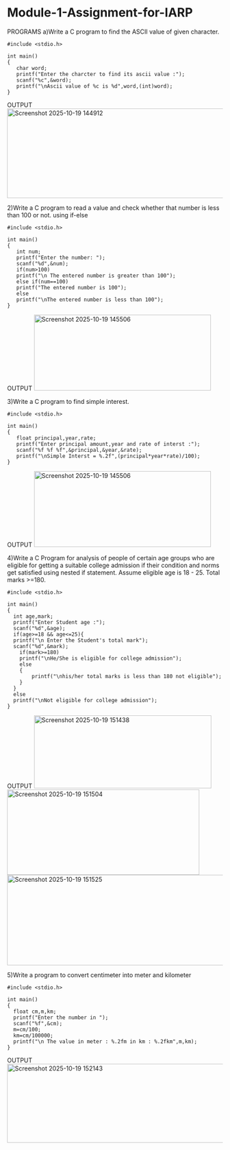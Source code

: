 # Module-1-Assignment-for-IARP
PROGRAMS
a)Write a C program to find the ASCII value of given character.
```
#include <stdio.h>

int main()
{
   char word;
   printf("Enter the charcter to find its ascii value :");
   scanf("%c",&word);
   printf("\nAscii value of %c is %d",word,(int)word);
}
```
OUTPUT
<img width="515" height="209" alt="Screenshot 2025-10-19 144912" src="https://github.com/user-attachments/assets/9bc6dc35-caef-41be-9769-2e6566fac542" />



2)Write a C program to read a value and check whether that number is less than 100 or not. using  if-else
```
#include <stdio.h>

int main()
{
   int num;
   printf("Enter the number: ");
   scanf("%d",&num);
   if(num>100)
   printf("\n The entered number is greater than 100");
   else if(num==100)
   printf("The entered number is 100");
   else
   printf("\nThe entered number is less than 100");
}
```
OUTPUT
<img width="413" height="177" alt="Screenshot 2025-10-19 145506" src="https://github.com/user-attachments/assets/46c09810-34a5-4778-a675-3ace1a526f60" />




3)Write a C program to find simple interest. 
```
#include <stdio.h>

int main()
{
   float principal,year,rate;
   printf("Enter principal amount,year and rate of interst :");
   scanf("%f %f %f",&principal,&year,&rate);
   printf("\nSimple Interst = %.2f",(principal*year*rate)/100);
}
```
OUTPUT
<img width="413" height="177" alt="Screenshot 2025-10-19 145506" src="https://github.com/user-attachments/assets/54d98292-a4b4-458d-9e71-6960b6f1e5e9" />




4)Write a C Program for analysis of people of certain age groups who are eligible for getting a suitable college admission if their condition and norms get satisfied using nested if statement. Assume eligible age is 18 - 25. Total marks >=180.
```
#include <stdio.h>

int main()
{
  int age,mark;
  printf("Enter Student age :");
  scanf("%d",&age);
  if(age>=18 && age<=25){
  printf("\n Enter the Student's total mark");
  scanf("%d",&mark);
    if(mark>=180)
    printf("\nHe/She is eligible for college admission");
    else
    {
        printf("\nhis/her total marks is less than 180 not eligible");
    }
  }
  else
  printf("\nNot eligible for college admission");
}
```




OUTPUT
<img width="414" height="170" alt="Screenshot 2025-10-19 151438" src="https://github.com/user-attachments/assets/5884f9e5-2cac-47d9-af68-78ff37efaba1" />
<img width="449" height="199" alt="Screenshot 2025-10-19 151504" src="https://github.com/user-attachments/assets/966d2348-6a4a-43b8-b4f0-1c1091bce89b" />
<img width="560" height="211" alt="Screenshot 2025-10-19 151525" src="https://github.com/user-attachments/assets/28e1b379-3d02-4745-901a-3efdadee40bf" />






5)Write a program to convert centimeter into meter and kilometer
```
#include <stdio.h>

int main()
{
  float cm,m,km;
  printf("Enter the number in ");
  scanf("%f",&cm);
  m=cm/100;
  km=cm/100000;
  printf("\n The value in meter : %.2fm in km : %.2fkm",m,km);
}
```
OUTPUT
<img width="525" height="184" alt="Screenshot 2025-10-19 152143" src="https://github.com/user-attachments/assets/3454533b-121f-4653-9ac4-bd3541b94ccb" />










